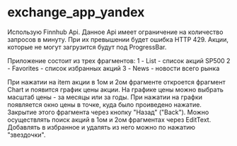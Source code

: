 # exchange_app_yandex
Использую Finnhub Api.
Данное Api имеет ограничение на количество запросов в минуту. При их превышении будет ошибка HTTP 429. Акции, которые не могут загрузится будут под ProgressBar.

Приложение состоит из трех фрагментов:
1 - List - список акций SP500
2 - Favorites - список избранных акций
3 - News - новости всего рынка

При нажатии на item акции в 1ом и 2ом фрагменте откроется фрагмент Chart и появится график цены акции. На графике цены можно выбрать масштаб цены - за месяцы или за годы. При нажатии на графки появляется окно цены в точке, куда было проиведено нажатие. Закрытие этого фрагмента через кнопку "Назад" ("Back").
Можно осуществлять поиск акций в 1ом и 2ом фрагментах через EditText.
Добавлять в избранное и удалять из него можно по нажатию "звездочки".
